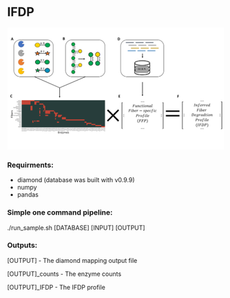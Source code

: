 # IFDP

![](Figure1.svg)

### Requirments:
- diamond (database was built with v0.9.9)
- numpy
- pandas

### Simple one command pipeline:

./run_sample.sh [DATABASE] [INPUT] [OUTPUT]

### Outputs:

[OUTPUT] - The diamond mapping output file

[OUTPUT]_counts - The enzyme counts

[OUTPUT]_IFDP - The IFDP profile 
